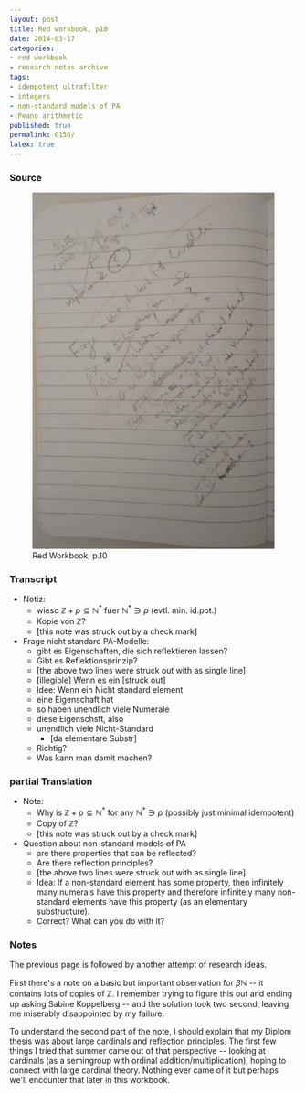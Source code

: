 ```yaml
---
layout: post
title: Red workbook, p10
date: 2014-03-17
categories:
- red workbook
- research notes archive
tags:
- idempotent ultrafilter
- integers
- non-standard models of PA
- Peano arithmetic
published: true
permalink: 0156/
latex: true
---
```


### Source

<figure>
  <a href="/assets/2014/red_workbook-p10.jpg">
    <img alt="red workbook, p10" src="/assets/2014/red_workbook-p10.jpg"/>
  </a>
  <figcaption>
    Red Workbook, p.10
  </figcaption>
</figure>

### Transcript

*   Notiz:
    *   wieso $\mathbb{Z} + p \subseteq \mathbb{N^* }$ fuer $\mathbb{N^* } \ni p$ (evtl. min. id.pot.)
    *   Kopie von $\mathbb{Z}$?
    *   [this note was struck out by a check mark]
*   Frage nicht standard PA-Modelle:
    *   gibt es Eigenschaften, die sich reflektieren lassen?
    *   Gibt es Reflektionsprinzip?
    *   [the above two lines were struck out with as single line]
    *   [illegible] Wenn es ein [struck out]
    *   Idee: Wenn ein Nicht standard element
    *   eine Eigenschaft hat
    *   so haben unendlich viele Numerale
    *   diese Eigenschsft, also
    *   unendlich viele Nicht-Standard
        *   [da elementare Substr]
    *   Richtig?
    *   Was kann man damit machen?

### partial Translation

*   Note:
    *   Why is $\mathbb{Z} + p \subseteq \mathbb{N^* }$ for any $\mathbb{N^* } \ni p$ (possibly just minimal idempotent)
    *   Copy of $\mathbb{Z}$?
    *   [this note was struck out by a check mark]
*   Question about non-standard models of PA
    *   are there properties that can be reflected?
    *   Are there reflection principles?
    *   [the above two lines were struck out with as single line]
    *   Idea: If a non-standard element has some property, then infinitely many numerals have this property and therefore infinitely many non-standard elements have this property (as an elementary substructure).
    *   Correct? What can you do with it?

### Notes

The previous page is followed by another attempt of research ideas.

First there's a note on a basic but important observation for $\beta \mathbb{N}$ -- it contains lots of copies of $\mathbb{Z}$. I remember trying to figure this out and ending up asking Sabine Koppelberg -- and the solution took two second, leaving me miserably disappointed by my failure.

To understand the second part of the note, I should explain that my Diplom thesis was about large cardinals and reflection principles. The first few things I tried that summer came out of that perspective -- looking at cardinals (as a semingroup with ordinal addition/multiplication), hoping to connect with large cardinal theory. Nothing ever came of it but perhaps we'll encounter that later in this workbook.
